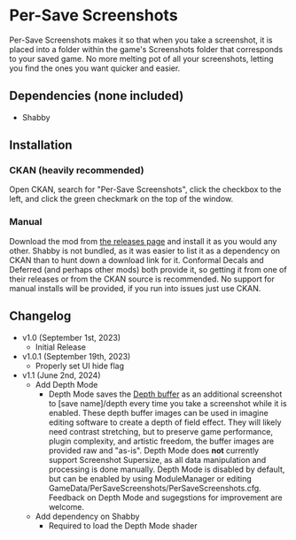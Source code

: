 # Per-Save Screenshots

Per-Save Screenshots makes it so that when you take a screenshot, it is placed into a folder within the game's Screenshots folder that corresponds to your saved game. No more melting pot of all your screenshots, letting you find the ones you want quicker and easier.

## Dependencies (none included)
- Shabby

## Installation
### CKAN (heavily recommended)
Open CKAN, search for "Per-Save Screenshots", click the checkbox to the left, and click the green checkmark on the top of the window. 

### Manual
Download the mod from [the releases page](https://github.com/DeltaDizzy/PerSaveScreenshots/releases) and install it as you would any other. Shabby is not bundled, as it was easier to list it as a dependency on CKAN than to hunt down a download link for it. Conformal Decals and Deferred (and perhaps other mods) both provide it, so getting it from one of their releases or from the CKAN source is recommended. No support for manual installs will be provided, if you run into issues just use CKAN.

## Changelog
- v1.0 (September 1st, 2023)
  - Initial Release
- v1.0.1 (September 19th, 2023)
  - Properly set UI hide flag 
- v1.1 (June 2nd, 2024)
  - Add Depth Mode
    - Depth Mode saves the [Depth buffer](https://en.wikipedia.org/wiki/Z-buffering) as an additional screenshot to [save name]/depth every time you take a screenshot while it is enabled. These depth buffer images can be used in imagine editing software to create a depth of field effect. They will likely need contrast stretching, but to preserve game performance, plugin complexity, and artistic freedom, the buffer images are provided raw and "as-is". Depth Mode does **not** currently support Screenshot Supersize, as all data manipulation and processing is done manually. Depth Mode is disabled by default, but can be enabled by using ModuleManager or editing GameData/PerSaveScreenshots/PerSaveScreenshots.cfg. Feedback on Depth Mode and sugegstions for improvement are welcome.
  - Add dependency on Shabby
    - Required to load the Depth Mode shader  
